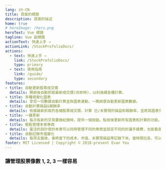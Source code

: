 ```yaml
---
lang: zh-CN
title: 頁面的標題
description: 頁面的描述
home: true
# heroImage: /hero.png
heroText: Vue 標題
tagline: Vue 副標題
actionText: 快速上手 →
actionLink: /StockProfolioDocs/
actions:
  - text: 快速上手 →
    link: /StockProfolioDocs/
    type: primary
  - text: 使用指南
    link: /guide/
    type: secondary
features:
- title: 自動更新股票成交價
  details: 開啟後自動抓取最新成交價(非即時)，以利後續各種計算。
- title: 多種視覺化圖表
  details: 享受一切數據自動計算並與圖表連動，一開啟便自動更新圖表數據。
- title: 自動計算損益&報酬率
  details: 依據最新抓取的各檔股票成交價，計算 已/未實現的損益和報酬率，並將其圖表化。
- title: 一鍵更新
  details: 每次有新的交易要做紀錄時，提供一個按鈕。點按後更新所有圖表和計算的功能。
- title: 輕鬆管理多家券商
  details: 靈活的設計使的本表可以同時管理不同的券商並設定不同的折讓手續費，也能看各券商/分類的占比圖。
- title: 自動記錄市值變化
  details: 每周五盤後，會將當下的成本、市值、未實現損益等記錄下來。當時間拉長，可以觀察到自己投資的曲線變化，是付費版的其中一個大功能！
footer: MIT Licensed | Copyright © 2018-present Evan You
---
```


### 讓管理股票像數 1, 2, 3 一樣容易